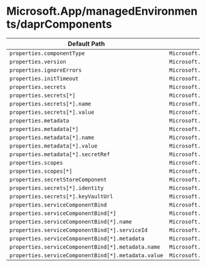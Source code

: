 # Microsoft.App/managedEnvironments/daprComponents

| Default Path | Alias |
|---|---|
| `properties.componentType` | `Microsoft.App/managedEnvironments/daprComponents/componentType` |
| `properties.version` | `Microsoft.App/managedEnvironments/daprComponents/version` |
| `properties.ignoreErrors` | `Microsoft.App/managedEnvironments/daprComponents/ignoreErrors` |
| `properties.initTimeout` | `Microsoft.App/managedEnvironments/daprComponents/initTimeout` |
| `properties.secrets` | `Microsoft.App/managedEnvironments/daprComponents/secrets` |
| `properties.secrets[*]` | `Microsoft.App/managedEnvironments/daprComponents/secrets[*]` |
| `properties.secrets[*].name` | `Microsoft.App/managedEnvironments/daprComponents/secrets[*].name` |
| `properties.secrets[*].value` | `Microsoft.App/managedEnvironments/daprComponents/secrets[*].value` |
| `properties.metadata` | `Microsoft.App/managedEnvironments/daprComponents/metadata` |
| `properties.metadata[*]` | `Microsoft.App/managedEnvironments/daprComponents/metadata[*]` |
| `properties.metadata[*].name` | `Microsoft.App/managedEnvironments/daprComponents/metadata[*].name` |
| `properties.metadata[*].value` | `Microsoft.App/managedEnvironments/daprComponents/metadata[*].value` |
| `properties.metadata[*].secretRef` | `Microsoft.App/managedEnvironments/daprComponents/metadata[*].secretRef` |
| `properties.scopes` | `Microsoft.App/managedEnvironments/daprComponents/scopes` |
| `properties.scopes[*]` | `Microsoft.App/managedEnvironments/daprComponents/scopes[*]` |
| `properties.secretStoreComponent` | `Microsoft.App/managedEnvironments/daprComponents/secretStoreComponent` |
| `properties.secrets[*].identity` | `Microsoft.App/managedEnvironments/daprComponents/secrets[*].identity` |
| `properties.secrets[*].keyVaultUrl` | `Microsoft.App/managedEnvironments/daprComponents/secrets[*].keyVaultUrl` |
| `properties.serviceComponentBind` | `Microsoft.App/managedEnvironments/daprComponents/serviceComponentBind` |
| `properties.serviceComponentBind[*]` | `Microsoft.App/managedEnvironments/daprComponents/serviceComponentBind[*]` |
| `properties.serviceComponentBind[*].name` | `Microsoft.App/managedEnvironments/daprComponents/serviceComponentBind[*].name` |
| `properties.serviceComponentBind[*].serviceId` | `Microsoft.App/managedEnvironments/daprComponents/serviceComponentBind[*].serviceId` |
| `properties.serviceComponentBind[*].metadata` | `Microsoft.App/managedEnvironments/daprComponents/serviceComponentBind[*].metadata` |
| `properties.serviceComponentBind[*].metadata.name` | `Microsoft.App/managedEnvironments/daprComponents/serviceComponentBind[*].metadata.name` |
| `properties.serviceComponentBind[*].metadata.value` | `Microsoft.App/managedEnvironments/daprComponents/serviceComponentBind[*].metadata.value` |

